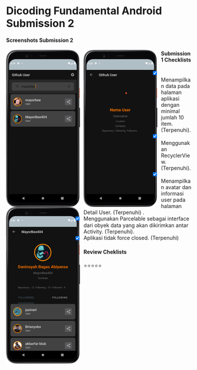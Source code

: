 # Dicoding Fundamental Android Submission 2

#### Screenshots Submission 2
<img src="https://github.com/MayorBee404/Fundamental-Android-Submission2/blob/master/screenshot/Screenshot_20220317_165321.png"
     alt="Submission1 2"
     style="float: left; margin-right: 10px;"
     width="200" /> 
<img src="https://github.com/MayorBee404/Fundamental-Android-Submission2/blob/master/screenshot/Screenshot_20220318_172016.png"
     alt="Submission1 2"
     style="float: left; margin-right: 10px;"
     width="200" />
<img src="https://github.com/MayorBee404/Fundamental-Android-Submission2/blob/master/screenshot/Screenshot_20220318_173046.png"
     alt="Submission1 2"
     style="float: left; margin-right: 10px;"
     width="200" />

#### Submission 1 Checklists
- [x] Menampilkan data pada halaman aplikasi dengan minimal jumlah 10 item. (Terpenuhi)</strong>.
- [x] Menggunakan RecyclerView. (Terpenuhi)</strong>.
- [x] Menampilkan avatar dan informasi user pada halaman Detail User. (Terpenuhi) </strong>.
- [x] Menggunakan Parcelable sebagai interface dari obyek data yang akan dikirimkan antar Activity. (Terpenuhi).</strong>
- [x] Aplikasi tidak force closed. (Terpenuhi)</strong>

#### Review Cheklists
:star::star::star::star::star:

